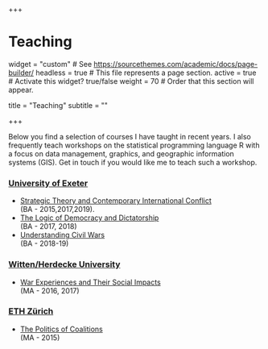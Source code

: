 +++
# Teaching

widget = "custom"  # See https://sourcethemes.com/academic/docs/page-builder/
headless = true  # This file represents a page section.
active = true  # Activate this widget? true/false
weight = 70  # Order that this section will appear.

title = "Teaching"
subtitle = ""

+++

Below you find a selection of courses I have taught in recent years. I also frequently teach workshops on the statistical programming language R with a focus on data management, graphics, and geographic information systems (GIS). Get in touch if you would like me to teach such a workshop.

### [University of Exeter](http://socialsciences.exeter.ac.uk)
* [Strategic Theory and Contemporary International Conflict](https://www.dropbox.com/s/oj8kzz9lsuejxyy/Module_Syllabus-STCAC-Spring2019.pdf?dl=0) <br> (BA - 2015,2017,2019).  
* [The Logic of Democracy and Dictatorship](https://www.dropbox.com/s/b5mt4mcom5ge0zb/Exeter-Syllabus-POL2103-Fall2018.pdf?dl=0) <br>  (BA - 2017, 2018)
* [Understanding Civil Wars](https://www.dropbox.com/s/w2oika18isao326/Exeter-POL3225_Syllabus-1819.pdf?dl=0) <br> (BA - 2018-19)

### [Witten/Herdecke University](https://www.uni-wh.de/en/uwh-international/university/faculty-of-management-and-economics/)
* [War Experiences and Their Social Impacts](https://www.dropbox.com/s/ocuabloy2yoodak/UWH-PPE-War_experiences-Syllabus-2017.pdf?dl=0) <br> (MA - 2016, 2017)

### [ETH Zürich](https://gess.ethz.ch/en/)
* [The Politics of Coalitions](https://www.dropbox.com/s/tqygqte2ekrxp5c/Coalition%20Politics.pdf?dl=0) <br> (MA - 2015)

